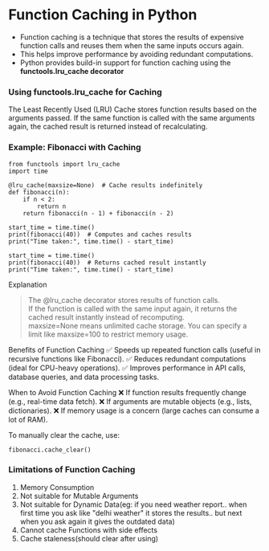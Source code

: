 # Function Caching in Python
- Function caching is a technique that stores the results of expensive function calls and reuses them when the same inputs occurs again.
- This helps improve performance by avoiding redundant computations.
- Python provides build-in support for function caching using the **functools.lru_cache decorator**

### Using functools.lru_cache for Caching
The Least Recently Used (LRU) Cache stores function results based on the arguments passed. If the same function is called with the same arguments again, the cached result is returned instead of recalculating.

### Example: Fibonacci with Caching
```
from functools import lru_cache
import time

@lru_cache(maxsize=None)  # Cache results indefinitely
def fibonacci(n):
    if n < 2:
        return n
    return fibonacci(n - 1) + fibonacci(n - 2)

start_time = time.time()
print(fibonacci(40))  # Computes and caches results
print("Time taken:", time.time() - start_time)

start_time = time.time()
print(fibonacci(40))  # Returns cached result instantly
print("Time taken:", time.time() - start_time)
```

Explanation
> The @lru_cache decorator stores results of function calls.<br>
> If the function is called with the same input again, it returns the cached result instantly instead of recomputing.<br>
> maxsize=None means unlimited cache storage. You can specify a limit like maxsize=100 to restrict memory usage.


Benefits of Function Caching
✅ Speeds up repeated function calls (useful in recursive functions like Fibonacci).
✅ Reduces redundant computations (ideal for CPU-heavy operations).
✅ Improves performance in API calls, database queries, and data processing tasks.

When to Avoid Function Caching
❌ If function results frequently change (e.g., real-time data fetch).
❌ If arguments are mutable objects (e.g., lists, dictionaries).
❌ If memory usage is a concern (large caches can consume a lot of RAM).

To manually clear the cache, use:
```
fibonacci.cache_clear()
```

### Limitations of Function Caching
1. Memory Consumption
2. Not suitable for Mutable Arguments
3. Not suitable for Dynamic Data(eg: if you need weather report.. when first time you ask like "delhi weather" it stores the results.. but next when you ask again it gives the outdated data)
4. Cannot cache Functions with side effects
5. Cache staleness(should clear after using)


